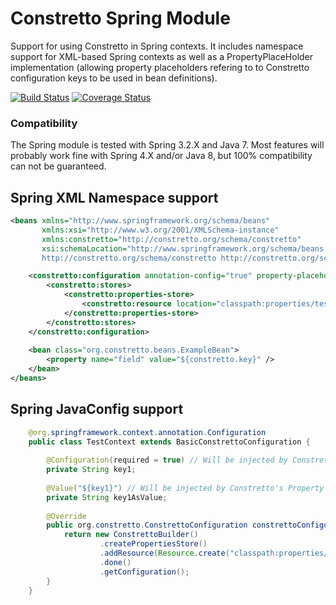 Constretto Spring Module
========================

Support for using Constretto in Spring contexts. It includes namespace support for XML-based Spring contexts as well 
as a PropertyPlaceHolder implementation (allowing property placeholders refering to to Constretto configuration keys 
to be used in bean definitions).

[![Build Status](https://travis-ci.org/constretto/constretto-spring.png)](https://travis-ci.org/constretto/constretto-spring)
[![Coverage Status](https://img.shields.io/coveralls/constretto/constretto-spring.svg)](https://coveralls.io/r/constretto/constretto-spring)



### Compatibility
The Spring module is tested with Spring 3.2.X and Java 7. Most features will probably work fine with Spring 4.X and/or Java 8, but 100% compatibility can not be guaranteed.  


Spring XML Namespace support
----------------------------

```xml
<beans xmlns="http://www.springframework.org/schema/beans"
       xmlns:xsi="http://www.w3.org/2001/XMLSchema-instance"
       xmlns:constretto="http://constretto.org/schema/constretto"
       xsi:schemaLocation="http://www.springframework.org/schema/beans http://www.springframework.org/schema/beans/spring-beans.xsd
       http://constretto.org/schema/constretto http://constretto.org/schema/constretto/constretto-1.2.xsd">

    <constretto:configuration annotation-config="true" property-placeholder="true">
        <constretto:stores>
            <constretto:properties-store>
                <constretto:resource location="classpath:properties/test1.properties"/>
            </constretto:properties-store>
        </constretto:stores>
    </constretto:configuration>
    
    <bean class="org.constretto.beans.ExampleBean">
        <property name="field" value="${constretto.key}" />
    </bean>
</beans>
```

Spring JavaConfig support
----------------------------
```java
    @org.springframework.context.annotation.Configuration
    public class TestContext extends BasicConstrettoConfiguration {
    
        @Configuration(required = true) // Will be injected by Constretto's Configuration processor
        private String key1;
    
        @Value("${key1}") // Will be injected by Constretto's Property placeholder processor
        private String key1AsValue;
    
        @Override
        public org.constretto.ConstrettoConfiguration constrettoConfiguration() {
            return new ConstrettoBuilder()
                    .createPropertiesStore()
                    .addResource(Resource.create("classpath:properties/test1.properties"))
                    .done()
                    .getConfiguration();
        }
    }
```

